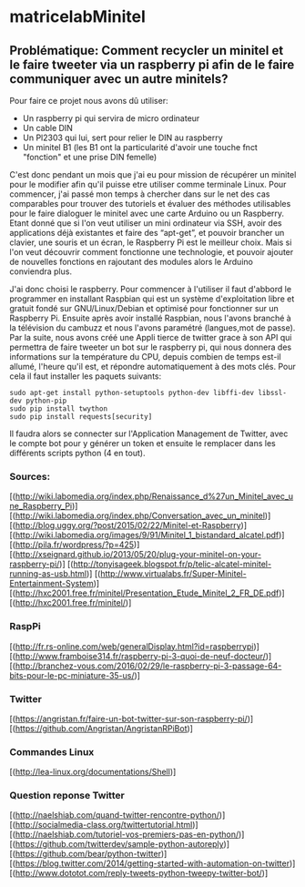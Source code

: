 # matricelabMinitel
## Problématique: Comment recycler un minitel et le faire tweeter via un raspberry pi afin de le faire communiquer avec un autre minitels?
Pour faire ce projet nous avons dû utiliser:
- Un raspberry pi qui servira de micro ordinateur
- Un cable DIN
- Un Pl2303 qui lui, sert pour relier le DIN au raspberry
- Un minitel B1 (les B1 ont la particularité d'avoir une touche fnct "fonction" et une prise DIN femelle)

C'est donc pendant un mois que j'ai eu pour mission de récupérer un minitel pour le modifier afin qu'il puisse etre utiliser comme terminale Linux. Pour commencer, j'ai passé mon temps à chercher dans sur le net des cas comparables pour trouver des tutoriels et évaluer des méthodes utilisables pour le faire dialoguer le minitel avec une carte Arduino ou un Raspberry. Etant donné que si l'on veut utiliser un mini ordinateur via SSH, avoir des applications déjà existantes et faire des “apt-get”, et pouvoir brancher un clavier, une souris et un écran, le Raspberry Pi est le meilleur choix.
Mais si l'on veut découvrir comment fonctionne une technologie, et pouvoir ajouter de nouvelles fonctions en rajoutant des modules alors le Arduino conviendra plus.

J'ai donc choisi le raspberry. Pour commencer à l'utiliser il faut d'abbord le programmer en installant Raspbian qui est un système d'exploitation libre et gratuit fondé sur GNU/Linux/Debian et optimisé pour fonctionner sur un Raspberry Pi. Ensuite après avoir installé Raspbian, nous l'avons branché à la télévision du cambuzz et nous l'avons paramétré (langues,mot de passe).
Par la suite, nous avons créé une Appli tierce de twitter grace à son API qui permettra de faire tweeter un bot sur le raspberry pi, qui nous donnera des informations sur la température du CPU, depuis combien de temps est-il allumé, l'heure qu'il est, et répondre automatiquement à des mots clés. Pour cela il faut installer les paquets suivants:

``` shell
sudo apt-get install python-setuptools python-dev libffi-dev libssl-dev python-pip
sudo pip install twython
sudo pip install requests[security]
```

Il faudra alors se connecter sur l'Application Management de Twitter, avec le compte bot
pour y générer un token et ensuite le remplacer dans les différents scripts python (4 en tout).


### Sources:
[(http://wiki.labomedia.org/index.php/Renaissance_d%27un_Minitel_avec_une_Raspberry_Pi)]
[(http://wiki.labomedia.org/index.php/Conversation_avec_un_minitel)]
[(http://blog.uggy.org/?post/2015/02/22/Minitel-et-Raspberry)]
[(http://wiki.labomedia.org/images/9/91/Minitel_1_bistandard_alcatel.pdf)]
[(http://pila.fr/wordpress/?p=425)]
[(http://xseignard.github.io/2013/05/20/plug-your-minitel-on-your-raspberry-pi/)]
[(http://tonyisageek.blogspot.fr/p/telic-alcatel-minitel-running-as-usb.html)]
[(http://www.virtualabs.fr/Super-Minitel-Entertainment-System)]
[(http://hxc2001.free.fr/minitel/Presentation_Etude_Minitel_2_FR_DE.pdf)]
[(http://hxc2001.free.fr/minitel/)]

### RaspPi
[(http://fr.rs-online.com/web/generalDisplay.html?id=raspberrypi)]
[(http://www.framboise314.fr/raspberry-pi-3-quoi-de-neuf-docteur/)]
[(http://branchez-vous.com/2016/02/29/le-raspberry-pi-3-passage-64-bits-pour-le-pc-miniature-35-us/)]

### Twitter
[(https://angristan.fr/faire-un-bot-twitter-sur-son-raspberry-pi/)]
[(https://github.com/Angristan/AngristanRPiBot)]

### Commandes Linux 
[(http://lea-linux.org/documentations/Shell)]

### Question reponse Twitter
[(http://naelshiab.com/quand-twitter-rencontre-python/)]
[(http://socialmedia-class.org/twittertutorial.html)]
[(http://naelshiab.com/tutoriel-vos-premiers-pas-en-python/)]
[(https://github.com/twitterdev/sample-python-autoreply)]
[(https://github.com/bear/python-twitter)]
[(https://blog.twitter.com/2014/getting-started-with-automation-on-twitter)]
[(http://www.dototot.com/reply-tweets-python-tweepy-twitter-bot/)]
